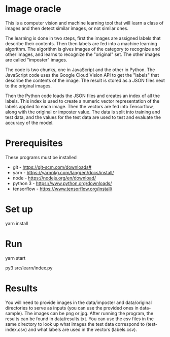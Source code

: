 # Image oracle
This is a computer vision and machine learning tool that will learn a class of images and then detect similar images, or not similar ones.

The learning is done in two steps, first the images are assigned labels that describe their contents. Then then labels are fed into a machine learning algorithm. The algorithm is gives images of the category to recognize and other images, and learns to recognize the "original" set. The other images are called "imposter" images.

The code is two chunks, one in JavaScript and the other in Python. The JavaScript code uses the Google Cloud Vision API to get the "labels" that describe the contents of the image. The result is stored as a JSON files next to the original images.

Then the Python code loads the JSON files and creates an index of all the labels. This index is used to create a numeric vector representation of the labels applied to each image. Then the vectors are fed into Tensorflow, along with the original or imposter value. The data is split into training and test data, and the values for the test data are used to test and evaluate the accuracy of the model.

# Prerequisites
These programs must be installed
* git - https://git-scm.com/downloads#
* yarn - https://yarnpkg.com/lang/en/docs/install/
* node - https://nodejs.org/en/download/
* python 3 - https://www.python.org/downloads/
* tensorflow - https://www.tensorflow.org/install/

# Set up
yarn install

# Run
yarn start

py3 src/learn/index.py

# Results
You will need to provide images in the data/imposter and data/original directories to serve as inputs (you can use the provided ones in data-sample). The images can be png or jpg. After running the program, the results can be found in data/results.txt. You can use the csv files in the same directory to look up what images the test data correspond to (test-index.csv) and what labels are used in the vectors (labels.csv).
